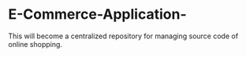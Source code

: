 # E-Commerce-Application-
This will become a centralized repository for managing source code of online shopping.
